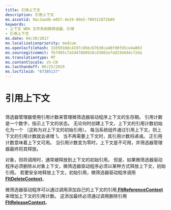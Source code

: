 ```yaml
---
title: 引用上下文
description: 引用上下文
ms.assetid: 9ac3aedb-e057-4e19-9de5-709311072b09
keywords:
- 上下文 WDK 文件系统微筛选器，引用
- 引用上下文
ms.date: 04/20/2017
ms.localizationpriority: medium
ms.openlocfilehash: 33d5010dc4197c856c67630ca48fd0fd5ce4a863
ms.sourcegitcommit: fb7d95c7a5d47860918cd3602efdd33b69dcf2da
ms.translationtype: MT
ms.contentlocale: zh-CN
ms.lasthandoff: 06/25/2019
ms.locfileid: "67385137"
---
```

# <a name="referencing-contexts"></a>引用上下文


## <span id="ddk_registering_the_minifilter_if"></span><span id="DDK_REGISTERING_THE_MINIFILTER_IF"></span>


筛选器管理器使用引用计数来管理微筛选器驱动程序上下文的生存期。 引用计数是一个数字，指示上下文的状态。 无论何时创建上下文，上下文的引用计数初始化为一个 （这称为对上下文的初始引用）。 每当系统组件通过引用上下文，则上下文的引用计数就会递增 1。 当不再需要上下文时，其引用计数将递减。 正引用计数意味着上下文可用。 当引用计数变为零时，上下文是不可用，并筛选器管理器最终将其释放。

对象，则将调用时，通常被释放到上下文的初始引用。 但是，如果微筛选器驱动程序必须删除从对象上下文，微筛选器驱动程序必须以某种方式释放上下文，初始引用。 若要安全地释放上下文，初始引用，微筛选器驱动程序调用[ **FltDeleteContext**](https://docs.microsoft.com/windows-hardware/drivers/ddi/content/fltkernel/nf-fltkernel-fltdeletecontext)。

微筛选器驱动程序可以通过调用添加自己的上下文的引用[ **FltReferenceContext** ](https://docs.microsoft.com/windows-hardware/drivers/ddi/content/fltkernel/nf-fltkernel-fltreferencecontext)来增加上下文的引用计数。 这添加最终必须通过调用删除引用[ **FltReleaseContext**](https://docs.microsoft.com/windows-hardware/drivers/ddi/content/fltkernel/nf-fltkernel-fltreleasecontext)。

 

 




